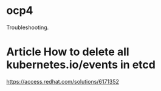 # ocp4

Troubleshooting.

# Article How to delete all kubernetes.io/events in etcd

https://access.redhat.com/solutions/6171352
